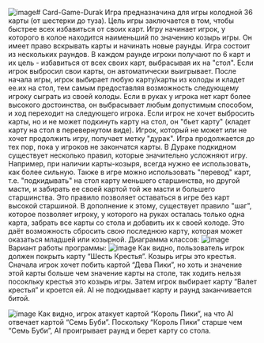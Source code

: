 ![image](https://github.com/user-attachments/assets/135aae78-3022-4f89-aab1-c88a46b4102a)# Card-Game-Durak
Игра предназначина для игры колодной 36 карты (от шестерки до туза). Цель игры заключается в том, чтобы быстрее всех избавиться от своих карт. Игру начинает игрок, у которого в колое находится наименьший по значению козырь игры. Он имеет право вскрывать карты и начинать новые раунды. Игра состоит из нескольких раундов. В каждом раунде игроки получают по 6 карт и их цель - избавиться от всех своих карт, выбрасывая их на "стол". Если игрок выбросил свои карты, он автоматически выигрывает. После начала игры, игрок выбирает любую карту/карты из колоды и кладет ее.их на стол, тем самым предоставляя возможность следующему игроку сыграть из своей колоды. Если в руках у игрока нет карт более высокого достоинства, он выбрасывает любым допустимым способом, и ход переходит на следующего игрока. Если игрок не хочет выбросить карты, но и не может подкинуть карту на стол, он "бьет карту" (кладет карту на стол в перевернутом виде). Игрок, который не может или не хочет продолжить игру, получает метку "дурак". Игра продолжается до тех пор, пока у игроков не закончатся карты. В Дураке подкидном существует несколько правил, которые значительно усложняют игру. Например, при наличии карты-козыря, всегда нужно ее использовать, как более сильную. Также в игре можно использовать "перевод" карт, т.е. "подкидывать" на стол карту меньшего старшинства, но другой масти, и забирать ее своей картой той же масти и большего старшинства. Это правило позволяет оставаться в игре без карт высокой старшиной. В дополнение к этому, существует правило "шаг", которое позволяет игроку, у которого на руках осталась только одна карта, забрать все карты со стола и добавить их к своей колоде. Это даёт возможность сбросить свою последнюю карту, которая может оказаться младшей или козырной. 
Диаграмма классов:
![image](https://github.com/user-attachments/assets/df9c2aec-7200-4fa0-b76c-ccfe168d6d2e)
Вариант работы программы:
![image](https://github.com/user-attachments/assets/f664749d-5bbe-4580-8ba5-f817e42ba11f)
Как видно, пользователь игрок должен покрыть карту “Шесть Крестья”. Козырь игры это крестья. Сначала игрок хочет побить картой “Дева Пики”, но хоть и значение этой карты больше чем значение карты на столе, так ходить нельзя посокльку крестья это козырь игры. Затем игрок выбирает карту “Валет крестья” и кроется ей. AI не подкидывает карту и раунд заканчивается битой. 

![image](https://github.com/user-attachments/assets/7a76cf37-67b2-4a9f-9354-19eb5004650e)
Как видно, игрок атакует картой “Король Пики”, на что AI отвечает картой “Семь Буби”. Поскольку “Король Пики” старше чем “Семь Буби”, AI проигрывает раунд и берет карту со стола.
